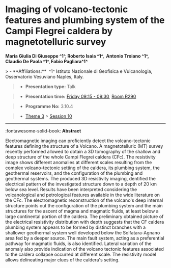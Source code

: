 # Imaging of volcano-tectonic features and plumbing system of the Campi Flegrei caldera by magnetotelluric survey

**Maria Giulia Di Giuseppe ^1^, Roberto Isaia ^1^,  Antonio Troiano ^1^, Claudio De Paola ^1^, Fabio Pagliara^1^**

<!-- more -->> - **Affiliations:**  ^1^ Istituto Nazionale di Geofisica e Vulcanologia, Osservatorio Vesuviano Naples, Italy.

> - **Presentation type:** Talk

> - **Presentation time:** [Friday 09:15 - 09:30](../sessions_comparison.md#__tabbed_4_4), [Room R290](../maps_venue.md#__tabbed_1_1)

> - **Programme No:** 3.10.4

> - [Theme 3](../theme3.md) > [Session 10](../sessions/session-3-10.md)

--- 

:fontawesome-solid-book: **Abstract**

Electromagnetic imaging can proficiently detect the volcano-tectonic features defining the structure of a Volcano. A magnetotelluric (MT) survey recently performed allowed to obtain a 3D tomography of the shallow and deep structure of the whole Campi Flegrei caldera (CFc). The resistivity image shows different anomalies at different scales resulting from the complex volcano-tectonic setting of the caldera, its plumbing system, the geothermal reservoirs, and the configuration of the plumbing and geothermal systems. The produced 3D resistivity imaging, dentified the electrical pattern of the investigated structure down to a depth of 20 km below sea level. Results have been interpreted considering the volcanological and petrological features available in the wide literature on the CFc. The electromagnetic reconstruction of the volcano's deep internal structure points out the configuration of the plumbing system and the main structures for the ascent of magma and magmatic fluids, at least below a large continental portion of the caldera. The preliminary obtained picture of the electrical resistivity distribution with depth suggests that the CF caldera plumbing system appears to be formed by distinct branches with a shallower geothermal system well developed below the Solfatara-Agnano area fed by a deeper source. The main fault system, acting as a preferential pathway for magmatic fluids, is also identified. Lateral variation of the anomaly also provide indication of the volcano tectonic features associated to the caldera collapse occurred at different scale. The resistivity model allows delineating major clues of the caldera's setting.

